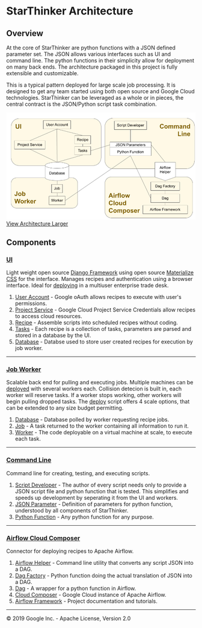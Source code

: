 # StarThinker Architecture
  
## Overview

At the core of StarThinker are python functions with a JSON defined parameter set.  The JSON allows
various interfaces such as UI and command line.  The python functions in their simplicity allow
for deployment on many back ends.  The architecture packaged in this project is fully extensible and
customizable.

This is a typical pattern deployed for large scale job processing.  It is designed to get any team started using 
both open source and Google Cloud technologies.  StarThinker can be leveraged as a whole or in pieces, the central
contract is the JSON/Python script task combination.


![Architecture](images/architecture.png)
[View Architecture Larger](images/architecture.png)


## Components

### [UI](../starthinker_ui) 

Light weight open source [Django Framework](https://www.djangoproject.com/) using open source [Materialize CSS](https://materializecss.com/) for the interface. Manages recipes and authentication using a browser interface.  Ideal for [deploying](deploy_enterprise.md) in a multiuser enterprise trade desk.

   1. [User Account](cloud_client_web.md) - Google oAuth allows recipes to execute with user's permissions.
   1. [Project Service](cloud_service.md) - Google Cloud Project Service Credentials allow recipes to access cloud resources.
   1. [Recipe](ui_recipe.md) - Assemble scripts into scheduled recipes without coding.
   1. [Tasks](recipe.md) - Each recipe is a collection of tasks, parameters are parsed and stored in a database by the UI.
   1. [Database](cheat_sheet.md#production) - Databse used to store user created recipes for execution by job worker.

---

### [Job Worker](../starthinker_ui/recipe/management/commands/job_worker.py)

Scalable back end for pulling and executing jobs. Multiple machines can be [deployed](deploy_enterprise.md) with several workers each.  Collision detecion is built in, each worker will reserve tasks.  If a worker stops working, other workers will begin pulling dropped tasks.  The [deploy](../install/deploy.sh) script offers 4 scale options, that can be extended to any size budget permitting.

   1. [Database](cheat_sheet.md#production) - Database polled by worker requesting recipe jobs.
   1. [Job](../starthinker_ui/recipe/models.py) - A task returned to the worker containing all information to run it.
   1. [Worker](../starthinker_ui/recipe/management/commands/job_worker.py) - The code deployable on a virtual machine at scale, to execute each task.


---

### [Command Line](deploy_developer.md) 

Command line for creating, testing, and executing scripts.

   1. [Script Developer](task.md) - The author of every script needs only to provide a JSON script file and python function that is tested.  This simplifies and speeds up development by seperating it from the UI and workers.
   1. [JSON Parameter](recipe.md) - Definition of parameters for python function, understood by all components of StarThinker.
   1. [Python Function](task.md) - Any python function for any purpose.

---

### [Airflow Cloud Composer](deploy_airflow.md) 

Connector for deploying recipes to Apache Airflow.

   1. [Airflow Helper](starthinker_airflow/helper.py) - Command line utility that converts any script JSON into a DAG.
   1. [Dag Factory](starthinker_airflow/factory.py) - Python function doing the actual translation of JSON into a DAG.
   1. [Dag](https://cloud.google.com/composer/docs/how-to/using/writing-dags) - A wrapper for a python function in Airflow.
   1. [Cloud Composer](https://cloud.google.com/composer/) - Google Cloud instance of Apache Airflow.
   1. [Airflow Framework](https://airflow.apache.org/) - Project documentation and tutorials.

---
&copy; 2019 Google Inc. - Apache License, Version 2.0

